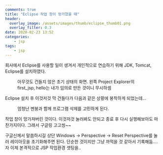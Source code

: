 ```yaml
---
comments: true
title: "Eclipse 작업 창이 망가졌을 때"
header:
  overlay_image: /assets/images/thumb/eclipse_thumb01.png
  overlay_filter: 0.3
date: 2020-02-23 13:52
categories:
    - jsp
tags:
    - jsp
---
```

회사에서 Eclipse를 사용할 일이 생겨서 개인적으로 연습하기 위해 JDK, Tomcat, Eclipse를 설치하였다.

<figure class="rsp-img type2 zoom auto-alt align--center">
  <img src="/assets/images/post/eclipse-layout_img01.png" alt="">
  <figcaption>아무것도 건들지 않은 초기 상태의 화면. 왼쪽 Project Explorer의 first_jsp, hello는 내가 임의로 만든 것이니 무시하셈</figcaption>
</figure>

Eclipse 설치 후 이것저것 막 건들다가 다음과 같은 상황에 봉착하게 되었는데...

<figure class="rsp-img type2 zoom auto-alt align--center">
  <img src="/assets/images/post/eclipse-layout_img02.png" alt="">
  <figcaption>엄청난 멘붕과 함께 프로그램 삭제를 고민하게 된다.</figcaption>
</figure>

작업 창이 망가져버린 것이다. 이것저것 눌러봐도 안되고 종료 후 다시 실행해보아도 마찬가지이다. 그래서 구글링 고고씽~~

구글신께서 말씀하시길 상단 Windows &rarr; Perspective &rarr; Reset Perspective를 눌러 레이아웃을 초기화해주면 된다. 단순한 것이지만 그냥 까먹을 것 같아서 기록해둠.... 자 이제 본격적으로 JSP 작업환경 셋팅을..